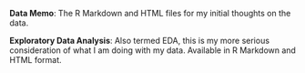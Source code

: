 **Data Memo**: The R Markdown and HTML files for my initial thoughts on the data. 

**Exploratory Data Analysis**: Also termed EDA, this is my more serious consideration of what I am doing with my data. Available in R Markdown and HTML format.